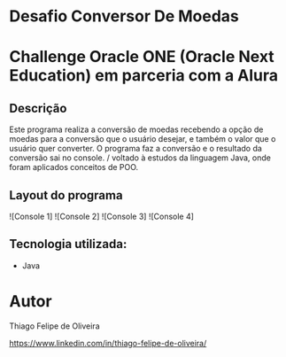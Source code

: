 # Desafio Conversor De Moedas
# Challenge Oracle ONE (Oracle Next Education) em parceria com a Alura
## Descrição
Este programa realiza a conversão de moedas recebendo a opção de moedas para a conversão que o usuário desejar, e também o valor que o usuário quer converter. O programa faz a conversão e o resultado da conversão sai no console. / voltado à estudos da linguagem Java, onde foram aplicados conceitos de POO.
## Layout do programa
![Console 1]
![Console 2]
![Console 3]
![Console 4]
## Tecnologia utilizada:
- Java
# Autor

Thiago Felipe de Oliveira

https://www.linkedin.com/in/thiago-felipe-de-oliveira/
